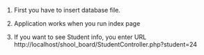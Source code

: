 1. First you have to insert database file.

2. Application works when you run index page
 
3. If you want to see Student info, you enter URL http://localhost/shool_board/StudentController.php?student=24
